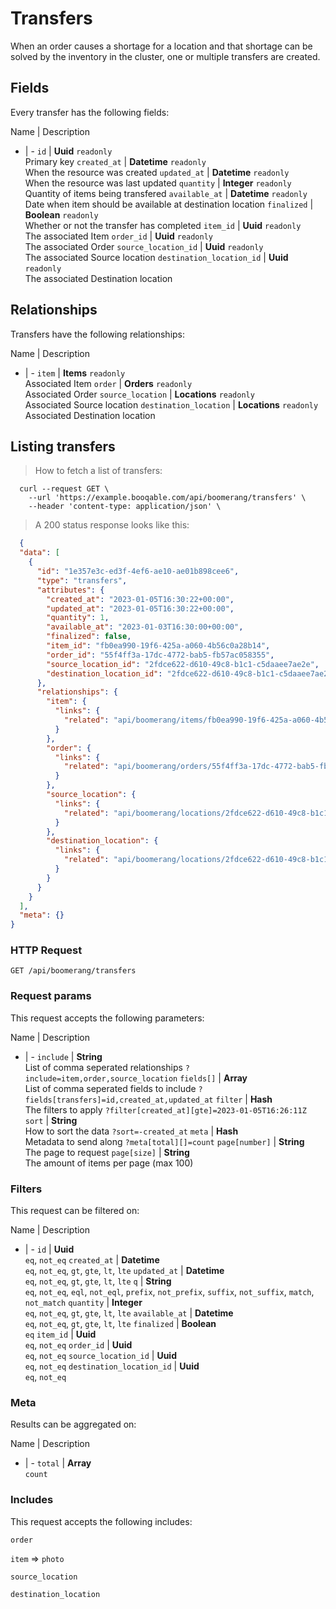 # Transfers

When an order causes a shortage for a location and that shortage can be solved by the inventory in the cluster, one or multiple transfers are created.

## Fields
Every transfer has the following fields:

Name | Description
- | -
`id` | **Uuid** `readonly`<br>Primary key
`created_at` | **Datetime** `readonly`<br>When the resource was created
`updated_at` | **Datetime** `readonly`<br>When the resource was last updated
`quantity` | **Integer** `readonly`<br>Quantity of items being transfered
`available_at` | **Datetime** `readonly`<br>Date when item should be available at destination location
`finalized` | **Boolean** `readonly`<br>Whether or not the transfer has completed
`item_id` | **Uuid** `readonly`<br>The associated Item
`order_id` | **Uuid** `readonly`<br>The associated Order
`source_location_id` | **Uuid** `readonly`<br>The associated Source location
`destination_location_id` | **Uuid** `readonly`<br>The associated Destination location


## Relationships
Transfers have the following relationships:

Name | Description
- | -
`item` | **Items** `readonly`<br>Associated Item
`order` | **Orders** `readonly`<br>Associated Order
`source_location` | **Locations** `readonly`<br>Associated Source location
`destination_location` | **Locations** `readonly`<br>Associated Destination location


## Listing transfers



> How to fetch a list of transfers:

```shell
  curl --request GET \
    --url 'https://example.booqable.com/api/boomerang/transfers' \
    --header 'content-type: application/json' \
```

> A 200 status response looks like this:

```json
  {
  "data": [
    {
      "id": "1e357e3c-ed3f-4ef6-ae10-ae01b898cee6",
      "type": "transfers",
      "attributes": {
        "created_at": "2023-01-05T16:30:22+00:00",
        "updated_at": "2023-01-05T16:30:22+00:00",
        "quantity": 1,
        "available_at": "2023-01-03T16:30:00+00:00",
        "finalized": false,
        "item_id": "fb0ea990-19f6-425a-a060-4b56c0a28b14",
        "order_id": "55f4ff3a-17dc-4772-bab5-fb57ac058355",
        "source_location_id": "2fdce622-d610-49c8-b1c1-c5daaee7ae2e",
        "destination_location_id": "2fdce622-d610-49c8-b1c1-c5daaee7ae2e"
      },
      "relationships": {
        "item": {
          "links": {
            "related": "api/boomerang/items/fb0ea990-19f6-425a-a060-4b56c0a28b14"
          }
        },
        "order": {
          "links": {
            "related": "api/boomerang/orders/55f4ff3a-17dc-4772-bab5-fb57ac058355"
          }
        },
        "source_location": {
          "links": {
            "related": "api/boomerang/locations/2fdce622-d610-49c8-b1c1-c5daaee7ae2e"
          }
        },
        "destination_location": {
          "links": {
            "related": "api/boomerang/locations/2fdce622-d610-49c8-b1c1-c5daaee7ae2e"
          }
        }
      }
    }
  ],
  "meta": {}
}
```

### HTTP Request

`GET /api/boomerang/transfers`

### Request params

This request accepts the following parameters:

Name | Description
- | -
`include` | **String** <br>List of comma seperated relationships `?include=item,order,source_location`
`fields[]` | **Array** <br>List of comma seperated fields to include `?fields[transfers]=id,created_at,updated_at`
`filter` | **Hash** <br>The filters to apply `?filter[created_at][gte]=2023-01-05T16:26:11Z`
`sort` | **String** <br>How to sort the data `?sort=-created_at`
`meta` | **Hash** <br>Metadata to send along `?meta[total][]=count`
`page[number]` | **String** <br>The page to request
`page[size]` | **String** <br>The amount of items per page (max 100)


### Filters

This request can be filtered on:

Name | Description
- | -
`id` | **Uuid** <br>`eq`, `not_eq`
`created_at` | **Datetime** <br>`eq`, `not_eq`, `gt`, `gte`, `lt`, `lte`
`updated_at` | **Datetime** <br>`eq`, `not_eq`, `gt`, `gte`, `lt`, `lte`
`q` | **String** <br>`eq`, `not_eq`, `eql`, `not_eql`, `prefix`, `not_prefix`, `suffix`, `not_suffix`, `match`, `not_match`
`quantity` | **Integer** <br>`eq`, `not_eq`, `gt`, `gte`, `lt`, `lte`
`available_at` | **Datetime** <br>`eq`, `not_eq`, `gt`, `gte`, `lt`, `lte`
`finalized` | **Boolean** <br>`eq`
`item_id` | **Uuid** <br>`eq`, `not_eq`
`order_id` | **Uuid** <br>`eq`, `not_eq`
`source_location_id` | **Uuid** <br>`eq`, `not_eq`
`destination_location_id` | **Uuid** <br>`eq`, `not_eq`


### Meta

Results can be aggregated on:

Name | Description
- | -
`total` | **Array** <br>`count`


### Includes

This request accepts the following includes:

`order`


`item` => 
`photo`




`source_location`


`destination_location`





